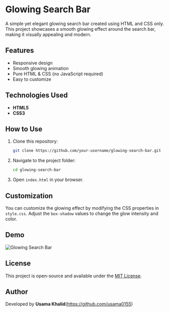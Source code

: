 # Glowing Search Bar

A simple yet elegant glowing search bar created using HTML and CSS only. This project showcases a smooth glowing effect around the search bar, making it visually appealing and modern.

## Features
- Responsive design
- Smooth glowing animation
- Pure HTML & CSS (no JavaScript required)
- Easy to customize

## Technologies Used
- **HTML5**
- **CSS3**

## How to Use
1. Clone this repository:
   ```bash
   git clone https://github.com/your-username/glowing-search-bar.git
   ```
2. Navigate to the project folder:
   ```bash
   cd glowing-search-bar
   ```
3. Open `index.html` in your browser.

## Customization
You can customize the glowing effect by modifying the CSS properties in `style.css`. Adjust the `box-shadow` values to change the glow intensity and color.

## Demo
![Glowing Search Bar](https://github.com/user-attachments/assets/0aacb432-e02d-4329-8215-2dbac188c8f2)

## License
This project is open-source and available under the [MIT License](LICENSE).

## Author
Developed by **Usama Khalid**(https://github.com/usama0155)
